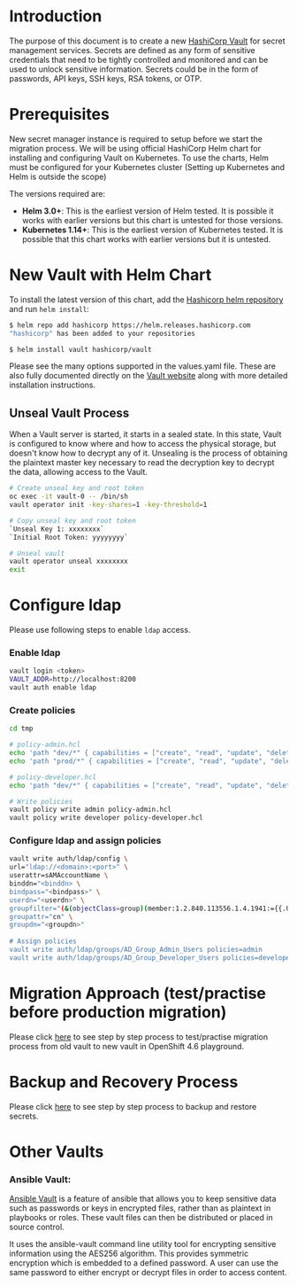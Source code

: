 
# Introduction
The purpose of this document is to create a new [HashiCorp Vault](https://www.hashicorp.com/) for secret management services. Secrets are defined as any form of sensitive credentials that need to be tightly controlled and monitored and can be used to unlock sensitive information. Secrets could be in the form of passwords, API keys, SSH keys, RSA tokens, or OTP.

# Prerequisites
New secret manager instance is required to setup before we start the migration process. We will be using official HashiCorp Helm chart for installing and configuring Vault on Kubernetes. To use the charts, Helm must be configured for your Kubernetes cluster (Setting up Kubernetes and Helm is outside the scope)

The versions required are:

 - **Helm 3.0+**: This is the earliest version of Helm tested. It is possible it works with earlier versions but this chart is untested for those versions.
 - **Kubernetes 1.14+**: This is the earliest version of Kubernetes tested. It is possible that this chart works with earlier versions but it is untested.

# New Vault with Helm Chart
To install the latest version of this chart, add the [Hashicorp helm repository](https://github.com/daljitdokal/vault-helm) and run `helm install`:
```bash
$ helm repo add hashicorp https://helm.releases.hashicorp.com
"hashicorp" has been added to your repositories

$ helm install vault hashicorp/vault
```
Please see the many options supported in the values.yaml file. These are also fully documented directly on the [Vault website](https://www.vaultproject.io/docs/platform/k8s/helm) along with more detailed installation instructions.

## Unseal Vault Process
When a Vault server is started, it starts in a sealed state. In this state, Vault is configured to know where and how to access the physical storage, but doesn't know how to decrypt any of it.
Unsealing is the process of obtaining the plaintext master key necessary to read the decryption key to decrypt the data, allowing access to the Vault.

```bash
# Create unseal key and root token
oc exec -it vault-0 -- /bin/sh
vault operator init -key-shares=1 -key-threshold=1

# Copy unseal key and root token
`Unseal Key 1: xxxxxxxx`
`Initial Root Token: yyyyyyyy`

# Unseal vault
vault operator unseal xxxxxxxx
exit
```

# Configure ldap
Please use following steps to enable `ldap` access.

### Enable ldap
```bash
vault login <token>
VAULT_ADDR=http://localhost:8200
vault auth enable ldap
```

### Create policies
```bash
cd tmp

# policy-admin.hcl
echo 'path "dev/*" { capabilities = ["create", "read", "update", "delete", "list"] }' > policy-admin.hcl
echo 'path "prod/*" { capabilities = ["create", "read", "update", "delete", "list"] }' >> policy-admin.hcl

# policy-developer.hcl
echo 'path "dev/*" { capabilities = ["create", "read", "update", "delete", "list"] }' > policy-developer.hcl

# Write policies
vault policy write admin policy-admin.hcl
vault policy write developer policy-developer.hcl
```

### Configure ldap and assign policies
```bash
vault write auth/ldap/config \
url="ldap://<domain>:<port>" \
userattr=sAMAccountName \
binddn="<binddn> \
bindpass="<bindpass>" \
userdn="<userdn>" \
groupfilter="(&(objectClass=group)(member:1.2.840.113556.1.4.1941:={{.UserDN}}))" \
groupattr="cn" \
groupdn="<groupdn>"
	
# Assign policies
vault write auth/ldap/groups/AD_Group_Admin_Users policies=admin	
vault write auth/ldap/groups/AD_Group_Developer_Users policies=developer	
```

# Migration Approach (test/practise before production migration)
Please click [here](https://github.com/daljitdokal/hashicorp-vault/blob/main/migration-approach.md) to see step by step process to test/practise migration process from old vault to new vault in OpenShift 4.6 playground. 

# Backup and Recovery Process
Please click [here](https://github.com/daljitdokal/hashicorp-vault/blob/main/backup-and-recovery-process.md) to see step by step process to backup and restore secrets. 

# Other Vaults
### Ansible Vault:
[Ansible Vault](https://docs.ansible.com/ansible/2.8/user_guide/vault.html#:~:text=Ansible%20Vault%20is%20a%20feature,or%20placed%20in%20source%20control.) is a feature of ansible that allows you to keep sensitive data such as passwords or keys in encrypted files, rather than as plaintext in playbooks or roles. These vault files can then be distributed or placed in source control. 

It uses the ansible-vault command line utility tool for encrypting sensitive information using the AES256 algorithm. This provides symmetric encryption which is embedded to a defined password. A user can use the same password to either encrypt or decrypt files in order to access content.
